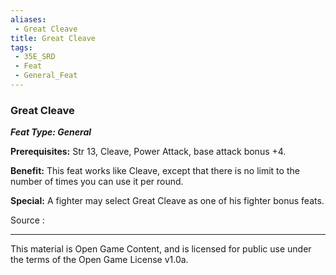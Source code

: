 ```yaml
---
aliases:
 - Great Cleave
title: Great Cleave
tags: 
 - 35E_SRD
 - Feat
 - General_Feat
---
```

### Great Cleave 
***Feat Type: General***

**Prerequisites:** Str 13, Cleave, Power Attack, base attack bonus +4.

**Benefit:** This feat works like Cleave, except that there is no limit
to the number of times you can use it per round.

**Special:** A fighter may select Great Cleave as one of his fighter
bonus feats.


Source :



---



This material is Open Game Content, and is licensed for public use under the terms of the Open Game License v1.0a.

